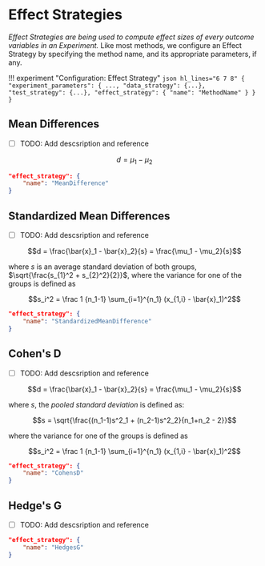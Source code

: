 # Effect Strategies

*Effect Strategies are being used to compute effect sizes of every outcome variables in an Experiment.* Like most methods, we configure an Effect Strategy by specifying the method name, and its appropriate parameters, if any.

!!! experiment "Configuration: Effect Strategy"
	```json hl_lines="6 7 8"
	{
		"experiment_parameters": {
			...,
			"data_strategy": {...},
			"test_strategy": {...},
			"effect_strategy": {
			    "name": "MethodName"
			}
		}
	}
	```

## Mean Differences

- [ ] TODO: Add descsription and reference

$$d = \mu_1 - \mu_2$$

```json
"effect_strategy": {
    "name": "MeanDifference"
}
```

## Standardized Mean Differences

- [ ] TODO: Add descsription and reference

$$d = \frac{\bar{x}_1 - \bar{x}_2}{s} = \frac{\mu_1 - \mu_2}{s}$$

where $s$ is an average standard deviation of both groups, $\sqrt{\frac{s_{1}^2 + s_{2}^2}{2}}$, where the variance for one of the groups is defined as

$$s_i^2 = \frac 1 {n_1-1} \sum_{i=1}^{n_1} (x_{1,i} - \bar{x}_1)^2$$

```json
"effect_strategy": {
    "name": "StandardizedMeanDifference"
}
```

## Cohen's D

- [ ] TODO: Add descsription and reference

$$d = \frac{\bar{x}_1 - \bar{x}_2}{s} = \frac{\mu_1 - \mu_2}{s}$$

where $s$, the _pooled standard deviation_ is defined as:

$$s = \sqrt{\frac{(n_1-1)s^2_1 + (n_2-1)s^2_2}{n_1+n_2 - 2}}$$

where the variance for one of the groups is defined as

$$s_i^2 = \frac 1 {n_1-1} \sum_{i=1}^{n_1} (x_{1,i} - \bar{x}_1)^2$$

```json
"effect_strategy": {
    "name": "CohensD"
}
```


## Hedge's G

- [ ] TODO: Add descsription and reference


```json
"effect_strategy": {
    "name": "HedgesG"
}
```